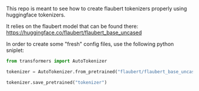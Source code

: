 This repo is meant to see how to create flaubert tokenizers properly using huggingface tokenizers.

It relies on the flaubert model that can be found there: https://huggingface.co/flaubert/flaubert_base_uncased


In order to create some "fresh" config files, use the following python sniplet:

```python
from transformers import AutoTokenizer

tokenizer = AutoTokenizer.from_pretrained("flaubert/flaubert_base_uncased")

tokenizer.save_pretrained("tokenizer")
```
